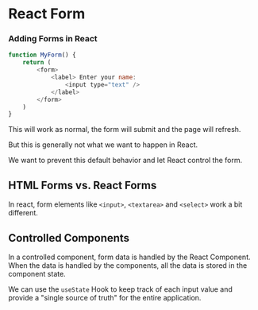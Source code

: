 # React Form 

### Adding Forms in React

```javascript
function MyForm() {
    return (
        <form>
            <label> Enter your name:
                <input type="text" />
            </label>
        </form>
    )
}
```

This will work as normal, the form will submit and the page will refresh.

But this is generally not what we want to happen in React.

We want to prevent this default behavior and let React control the form.

## HTML Forms vs. React Forms 

In react, form elements like `<input>`, `<textarea>` and `<select>` work a bit different.

## Controlled Components
In a controlled component, form data is handled by the React Component. 
When the data is handled by the components, all the data is stored in the component state.

We can use the `useState` Hook to keep track of each input value and provide a "single source of truth" for the entire application.